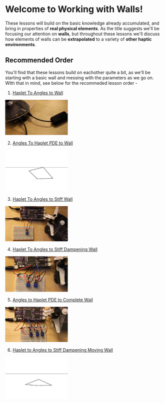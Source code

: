 # Welcome to Working with Walls!

These lessons will build on the basic knowledge already accumulated, and bring in properties of __real physical elements__. As the title suggests we'll be focusing our attention on __walls__, but throughout these lessons we'll discuss how elements of walls can be __extrapolated__ to a variety of __other haptic environments__.

## Recommended Order

You'll find that these lessons build on eachother quite a bit, as we'll be starting with a basic wall and messing with the parameters as we go on. WIth that in mind, see below for the recommeded lesson order -

1. [Haplet To Angles to Wall](../02_Working%20with%20Walls/01_HapletToAngles_Wall.md)

<img src="Images/IMG_3504.JPG" width ="200px">

2. [Angles To Haplet PDE to Wall](../02_Working%20with%20Walls/02_AnglesToHaplet_Wall_PDE.md)

<img src="Images/BasicWall.gif" width ="200px">

3. [Haplet To Angles to Stiff Wall](../02_Working%20with%20Walls/03_HapletToAngles_WallStiffness.md)

<img src="Images/IMG_3507.JPG" width ="200px">

4. [Haplet To Angles to Stiff Dampening Wall](../02_Working%20with%20Walls/04_HapletToAngles_WallStiffnessDamper.md)

<img src="Images/IMG_3509.JPG" width ="200px">

5. [Angles to Haplet PDE to Complete Wall](../02_Working%20with%20Walls/05_HapletToAngles_CompleteWall.md)

<img src="Images/IMG_3512.JPG" width ="200px">

6. [Haplet to Angles to Stiff Dampening Moving Wall](../02_Working%20with%20Walls/06_AnglesToHaplet_MovingWall_PDE.md)

<img src="Images/Final%20Wall.gif" width ="200px">

